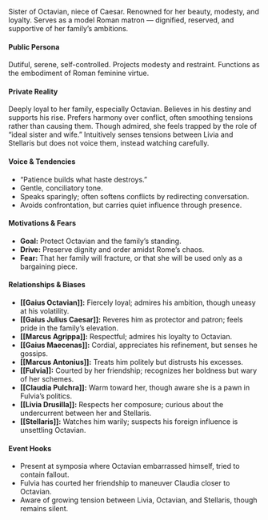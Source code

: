 Sister of Octavian, niece of Caesar. Renowned for her beauty, modesty, and loyalty. Serves as a model Roman matron — dignified, reserved, and supportive of her family’s ambitions.

#### Public Persona

Dutiful, serene, self-controlled. Projects modesty and restraint. Functions as the embodiment of Roman feminine virtue.

#### Private Reality

Deeply loyal to her family, especially Octavian. Believes in his destiny and supports his rise. Prefers harmony over conflict, often smoothing tensions rather than causing them. Though admired, she feels trapped by the role of “ideal sister and wife.” Intuitively senses tensions between Livia and Stellaris but does not voice them, instead watching carefully.

#### Voice & Tendencies

- “Patience builds what haste destroys.”
- Gentle, conciliatory tone.
- Speaks sparingly; often softens conflicts by redirecting conversation.
- Avoids confrontation, but carries quiet influence through presence.

#### Motivations & Fears

- **Goal:** Protect Octavian and the family’s standing.
- **Drive:** Preserve dignity and order amidst Rome’s chaos.
- **Fear:** That her family will fracture, or that she will be used only as a bargaining piece.

#### Relationships & Biases

- **[[Gaius Octavian]]:** Fiercely loyal; admires his ambition, though uneasy at his volatility.
- **[[Gaius Julius Caesar]]:** Reveres him as protector and patron; feels pride in the family’s elevation.
- **[[Marcus Agrippa]]:** Respectful; admires his loyalty to Octavian.
- **[[Gaius Maecenas]]:** Cordial, appreciates his refinement, but senses he gossips.
- **[[Marcus Antonius]]:** Treats him politely but distrusts his excesses.
- **[[Fulvia]]:** Courted by her friendship; recognizes her boldness but wary of her schemes.
- **[[Claudia Pulchra]]:** Warm toward her, though aware she is a pawn in Fulvia’s politics.
- **[[Livia Drusilla]]:** Respects her composure; curious about the undercurrent between her and Stellaris.
- **[[Stellaris]]:** Watches him warily; suspects his foreign influence is unsettling Octavian.

#### Event Hooks

- Present at symposia where Octavian embarrassed himself, tried to contain fallout.
- Fulvia has courted her friendship to maneuver Claudia closer to Octavian.
- Aware of growing tension between Livia, Octavian, and Stellaris, though remains silent.